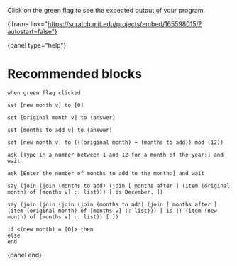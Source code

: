 Click on the green flag to see the expected output of your program.

{iframe link="https://scratch.mit.edu/projects/embed/165598015/?autostart=false"}

{panel type="help"}

# Recommended blocks

```scratch
when green flag clicked
```

```scratch
set [new month v] to [0]

set [original month v] to (answer)

set [months to add v] to (answer)

set [new month v] to (((original month) + (months to add)) mod (12))
```

```scratch
ask [Type in a number between 1 and 12 for a month of the year:] and wait

ask [Enter the number of months to add to the month:] and wait
```

```scratch
say (join (join (months to add) (join [ months after ] (item (original month) of [months v] :: list))) [ is December. ])

say (join (join (join (join (months to add) (join [ months after ] (item (original month) of [months v] :: list))) [ is ]) (item (new month) of [months v] :: list)) [.])
```

```scratch
if <(new month) = [0]> then
else
end
```

{panel end}
